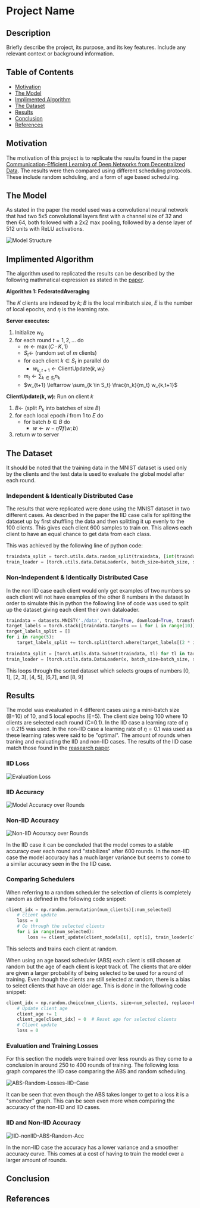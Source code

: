 # Project Name

## Description

Briefly describe the project, its purpose, and its key features. Include any relevant context or background information.

## Table of Contents

- [Motivation](#motivation)
- [The Model](#the_model)
- [Implimented Algorithm](#implimented_algorithm)
- [The Dataset](#the_dataset)
- [Results](#results)
- [Conclusion](#conclusion)
- [References](#references)

## Motivation

The motivation of this project is to replicate the results found in the paper [Communication-Efficient Learning of Deep Networks from Decentralized Data](https://arxiv.org/abs/1602.05629). The results were then compared using different scheduling
protocols. These include random schduling, and a form of age based scheduling.

## The Model

As stated in the paper the model used was a convolutional neural network that had two 5x5 convolutional layers first with a channel size of 32 and then 64, both followed with a 2x2 max pooling, followed by a dense layer of 512 units with ReLU activations. 
  
  ![Model Structure](images/CNNStructure.png)

## Implimented Algorithm
The algorithm used to replicated the results can be described by the following mathmatical expression as stated in the [paper](https://arxiv.org/abs/1602.05629).

**Algorithm 1: FederatedAveraging**

The $K$ clients are indexed by $k$; $B$ is the local minibatch size, $E$ is the number of local epochs, and $\eta$ is the learning rate.

**Server executes:**

1. Initialize $w_0$
2. for each round $t = 1, 2, ...$ do
   - $m \leftarrow \max(C \cdot K, 1)$
   - $S_t \leftarrow$ (random set of $m$ clients)
   - for each client $k \in S_t$ in parallel do
     - $w_{k,t+1} \leftarrow \text{ClientUpdate}(k, w_t)$
   - $m_t \leftarrow \sum_{k \in S_t} n_k$
   - $w_{t+1} \leftarrow \sum_{k \in S_t} \frac{n_k}{m_t} w_{k,t+1}$

**ClientUpdate(k, w):** Run on client $k$

1. $B \leftarrow$ (split $P_k$ into batches of size $B$)
2. for each local epoch $i$ from 1 to $E$ do
   - for batch $b \in B$ do
     - $w \leftarrow w - \eta \nabla f(w; b)$
3. return $w$ to server

## The Dataset

It should be noted that the training data in the MNIST dataset is used only by the clients and the test data is used to evaluate the global model after each round.

### Independent & Identically Distributed Case

The results that were replicated were done using the MNIST dataset in two different cases. As described in the paper the IID case calls for splitting the dataset up by first shuffling the data and then splitting it up evenly to the 100
clients. This gives each client 600 samples to train on. This allows each client to have an equal chance to get data from each class.

This was achieved by the following line of python code:

```python
traindata_split = torch.utils.data.random_split(traindata, [int(traindata.data.shape[0] / num_clients) for _ in range(num_clients)])
train_loader = [torch.utils.data.DataLoader(x, batch_size=batch_size, shuffle=True) for x in traindata_split]
```
### Non-Independent & Identically Distributed Case

In the non IID case each client would only get examples of two numbers so each client will not have examples of the other 8 numbers in the dataset
In order to simulate this in python the following line of code was used to split up the dataset giving each client their own dataloader.

```python
traindata = datasets.MNIST('./data', train=True, download=True, transform=transform)
target_labels = torch.stack([traindata.targets == i for i in range(10)])
target_labels_split = []
for i in range(5):
    target_labels_split += torch.split(torch.where(target_labels[(2 * i):(2 * (i + 1))].sum(0))[0], int(60000 / num_clients))
    
traindata_split = [torch.utils.data.Subset(traindata, tl) for tl in target_labels_split]
train_loader = [torch.utils.data.DataLoader(x, batch_size=batch_size, shuffle=True) for x in traindata_split]
```
This loops through the sorted dataset which selects groups of numbers [0, 1], [2, 3], [4, 5], [6,7], and [8, 9]
## Results

The model was evealuated in 4 different cases using a mini-batch size (B=10) of 10, and 5 local epochs (E=5). The client size being 100 where 10 clients are selected each round (C=0.1). In the IID case a learning rate of $\eta = 0.215$ was used.
In the non-IID case a learning rate of $\eta = 0.1$ was used as these learning rates were said to be "optimal". The amount of rounds when traning and evaluating the IID and non-IID cases. The results of the IID case match those found in the [reasearch paper](https://arxiv.org/abs/1602.05629).

### IID Loss
![Evaluation Loss](images/IIDEvaluationLosses.png)

### IID Accuracy
![Model Accuracy over Rounds](images/IIDAccuracy.png) 

### Non-IID Accuracy
![Non-IID Accuracy over Rounds](images/Non-IID-Acc.png)

In the IID case it can be concluded that the model comes to a stable accuracy over each round and "stabilizes" after 600 rounds. In the non-IID case the model accuracy has a much larger variance but seems to come to a similar accuracy seen in the the IID case.

### Comparing Schedulers

When referring to a random scheduler the selection of clients is completely random as defined in the following code snippet:

```python
client_idx = np.random.permutation(num_clients)[:num_selected]
    # client update
    loss = 0
    # Go through the selected clients
    for i in range(num_selected):
        loss += client_update(client_models[i], opt[i], train_loader[client_idx[i]], epochs=epochs)
```

This selects and trains each client at random.

When using an age based scheduler (ABS) each client is still chosen at random but the age of each client is kept track of. The clients that are older are given a larger probability of being selected to be used for a round of training. Even though the clients are still selected at random, there is a bias to select clients that have an older age. This is done in the following code snippet:

```python
client_idx = np.random.choice(num_clients, size=num_selected, replace=False, p=probabilities)
    # Update client age
    client_age += 1
    client_age[client_idx] = 0  # Reset age for selected clients
    # Client update
    loss = 0
```
### Evaluation and Training Losses

For this section the models were trained over less rounds as they come to a conclusion in around 250 to 400 rounds of training. The following loss graph compares the IID case comparing the ABS and random scheduling.

![ABS-Random-Losses-IID-Case](images/EvaluationAndTrainingLoss.png)

It can be seen that even though the ABS takes longer to get to a loss it is a "smoother" graph. This can be seen even more when comparing the accuracy of the non-IID and IID cases.

### IID and Non-IID Accuracy

![IID-nonIID-ABS-Random-Acc](images/Accuracies.png)

In the non-IID case the accuracy has a lower variance and a smoother accuracy curve. This comes at a cost of having to train the model over a larger amount of rounds.

## Conclusion

## References
